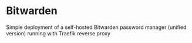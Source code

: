 # Bitwarden

Simple deployment of a self-hosted Bitwarden password manager (unified version) running with Traefik reverse proxy
